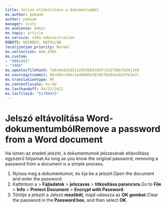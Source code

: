 ```yaml
---
title: Jelszó eltávolítása a dokumentumból
ms.author: pebaum
author: pebaum
manager: scotv
ms.audience: Admin
ms.topic: article
ms.service: o365-administration
ROBOTS: NOINDEX, NOFOLLOW
localization_priority: Normal
ms.collection: Adm_O365
ms.custom:
- "9001455"
- "3466"
ms.openlocfilehash: 7a8c0edcbd511e929bb618dfc51d79bb7b5b13e0
ms.sourcegitcommit: 8bc60ec34bc1e40685e3976576e04a2623f63a7c
ms.translationtype: MT
ms.contentlocale: hu-HU
ms.lasthandoff: 04/15/2021
ms.locfileid: "51799415"
---
```

# <a name="remove-a-password-from-a-word-document"></a><span data-ttu-id="56d8c-102">Jelszó eltávolítása Word-dokumentumból</span><span class="sxs-lookup"><span data-stu-id="56d8c-102">Remove a password from a Word document</span></span>

<span data-ttu-id="56d8c-103">Ha ismeri az eredeti jelszót, a dokumentumok jelszavának eltávolítása egyszerű folyamat.</span><span class="sxs-lookup"><span data-stu-id="56d8c-103">As long as you know the original password, removing a password from a document is a simple process.</span></span>

1. <span data-ttu-id="56d8c-104">Nyissa meg a dokumentumot, és írja be a jelszót.</span><span class="sxs-lookup"><span data-stu-id="56d8c-104">Open the document and enter the password.</span></span>
2. <span data-ttu-id="56d8c-105">Kattintson a  >  **Fájladatok**  >  **jelszavas**  >  **titkosítása parancsra.**</span><span class="sxs-lookup"><span data-stu-id="56d8c-105">Go to **File** > **Info** > **Protect Document** > **Encrypt with Password**.</span></span>
3. <span data-ttu-id="56d8c-106">Törölje a jelszót a Jelszó **mezőből,** majd válassza az **OK gombot.**</span><span class="sxs-lookup"><span data-stu-id="56d8c-106">Clear the password in the **Password box**, and then select **OK**.</span></span>